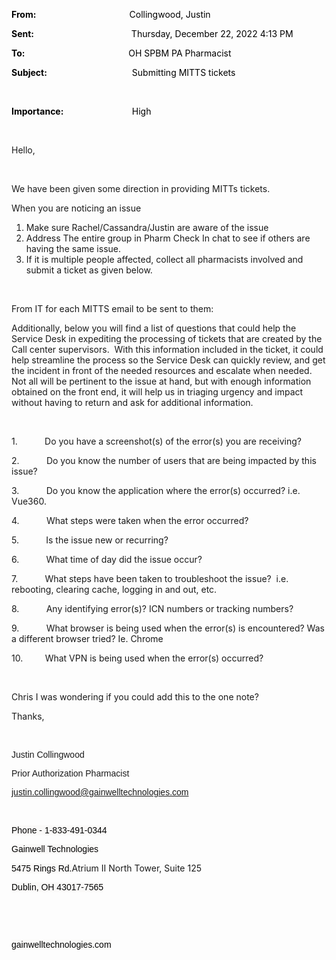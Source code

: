 <div class="WordSection1">

**<span style="color:black">From:<span style="mso-tab-count:1">                                            
</span></span>**<span style="color:black">Collingwood, Justin</span>

**<span style="color:black">Sent:<span style="mso-tab-count:1">                                              
</span></span>**<span style="color:black">Thursday, December 22, 2022
4:13 PM</span>

**<span style="color:black">To:<span style="mso-tab-count:1">                                                 
</span></span>**<span style="color:black">OH SPBM PA Pharmacist</span>

**<span style="color:black">Subject:<span style="mso-tab-count:1">                                        
</span></span>**<span style="color:black">Submitting MITTS
tickets</span>

<span style="color:
black"></span>

 

**<span style="color:black">Importance:<span style="mso-tab-count:1">                                
</span></span>**<span style="color:black">High</span>

 

Hello,

 

We have been given some direction in providing MITTs tickets.

When you are noticing an issue

1.  <span style="mso-fareast-font-family:&quot;Times New Roman&quot;">Make
    sure Rachel/Cassandra/Justin are aware of the issue</span>
2.  <span style="mso-fareast-font-family:&quot;Times New Roman&quot;">Address
    The entire group in Pharm Check In chat to see if others are having
    the same issue.</span>
3.  <span style="mso-fareast-font-family:&quot;Times New Roman&quot;">If
    it is multiple people affected, collect all pharmacists involved and
    submit a ticket as given below.</span>

 

From IT for each MITTS email to be sent to them:

Additionally, below you will find a list of questions that could help
the Service Desk in expediting the processing of tickets that are
created by the Call center supervisors.  With this information included
in the ticket, it could help streamline the process so the Service Desk
can quickly review, and get the incident in front of the needed
resources and escalate when needed.  Not all will be pertinent to the
issue at hand, but with enough information obtained on the front end, it
will help us in triaging urgency and impact without having to return and
ask for additional information.

 

1.           Do you have a screenshot(s) of the error(s) you are
receiving?

2.           Do you know the number of users that are being impacted by
this issue?

3.           Do you know the application where the error(s) occurred?
i.e. Vue360.

4.           What steps were taken when the error occurred?

5.           Is the issue new or recurring?

6.           What time of day did the issue occur?

7.           What steps have been taken to troubleshoot the issue?  i.e.
rebooting, clearing cache, logging in and out, etc.

8.           Any identifying error(s)? ICN numbers or tracking numbers?

9.           What browser is being used when the error(s) is
encountered? Was a different browser tried? Ie. Chrome

10.         What VPN is being used when the error(s) occurred?

 

Chris I was wondering if you could add this to the one note?

Thanks,

 

<span style="font-family:&quot;Arial&quot;,sans-serif">Justin
Collingwood</span>

<span style="font-family:&quot;Arial&quot;,sans-serif">Prior
Authorization Pharmacist</span>

<span style="font-family:&quot;Arial&quot;,sans-serif"><justin.collingwood@gainwelltechnologies.com></span>

<span style="font-family:&quot;Arial&quot;,sans-serif"></span>

 

<span style="font-family:&quot;Arial&quot;,sans-serif;color:black;
background:#FAF9F8">Phone -
1-833-491-0344</span><span style="font-family:&quot;Arial&quot;,sans-serif;
background:#FAF9F8"></span>

<span style="font-family:&quot;Arial&quot;,sans-serif;color:black;
background:#FAF9F8">Gainwell
Technologies</span><span style="font-family:&quot;Arial&quot;,sans-serif;
background:#FAF9F8"></span>

<span style="font-family:&quot;Arial&quot;,sans-serif;color:black;
background:#FAF9F8">5475 Rings Rd.</span>Atrium II North Tower, Suite
125<span style="font-family:&quot;Arial&quot;,sans-serif;background:#FAF9F8"></span>

<span style="font-family:&quot;Arial&quot;,sans-serif;color:black;
background:#FAF9F8">Dublin, OH
43017-7565</span><span style="font-family:&quot;Arial&quot;,sans-serif;
background:#FAF9F8"></span>

<span style="font-family:&quot;Arial&quot;,sans-serif;background:#FAF9F8"></span>

 

 <span style="font-family:&quot;Arial&quot;,sans-serif;
color:black;background:#FAF9F8"><span class="image"></span></span><span style="font-family:&quot;Arial&quot;,sans-serif;background:#FAF9F8"></span>

<span style="font-family:&quot;Arial&quot;,sans-serif;color:black;
background:#FAF9F8">gainwelltechnologies.com</span><span style="font-family:
&quot;Arial&quot;,sans-serif;background:#FAF9F8"></span>

<span style="font-family:&quot;Arial&quot;,sans-serif;background:#FAF9F8"></span>

 

 

</div>
